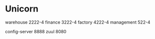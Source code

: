 # Unicorn
warehouse 2222-4
finance 3222-4
factory 4222-4
management 522-4

config-server 8888
zuul 8080